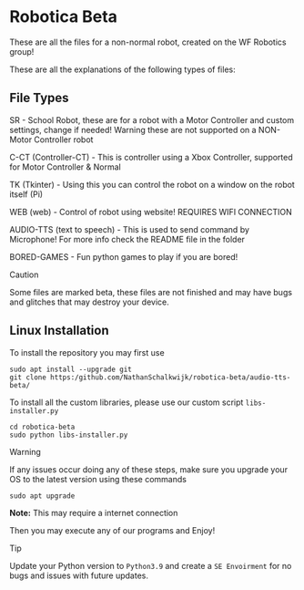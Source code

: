  # Robotica Beta
These are all the files for a non-normal robot, created on the WF Robotics group!

These are all the explanations of the following types of files:

## File Types
SR - School Robot, these are for a robot with a Motor Controller and custom settings, change if needed! Warning these are not supported on a NON-Motor Controller robot

C-CT (Controller-CT) - This is controller using a Xbox Controller, supported for Motor Controller & Normal

TK (Tkinter) - Using this you can control the robot on a window on the robot itself (Pi)

WEB (web) - Control of robot using website! REQUIRES WIFI CONNECTION

AUDIO-TTS (text to speech) - This is used to send command by Microphone! For more info check the README file in the folder

BORED-GAMES - Fun python games to play if you are bored!
> [!CAUTION]
> Some files are marked beta, these files are not finished and may have bugs and glitches that may destroy your device.
## Linux Installation
To install the repository you may first use
```
sudo apt install --upgrade git
git clone https:/github.com/NathanSchalkwijk/robotica-beta/audio-tts-beta/
```

To install all the custom libraries, please use our custom script `libs-installer.py`
```
cd robotica-beta
sudo python libs-installer.py
```
>[!WARNING]
>If any issues occur doing any of these steps, make sure you upgrade your OS to the latest version using these commands
>```sudo apt-get update
>sudo apt upgrade
>```
>**Note:** This may require a internet connection

Then you may execute any of our programs and Enjoy!

>[!TIP]
>Update your Python version to `Python3.9` and create a `SE Envoirment` for no bugs and issues with future updates.

